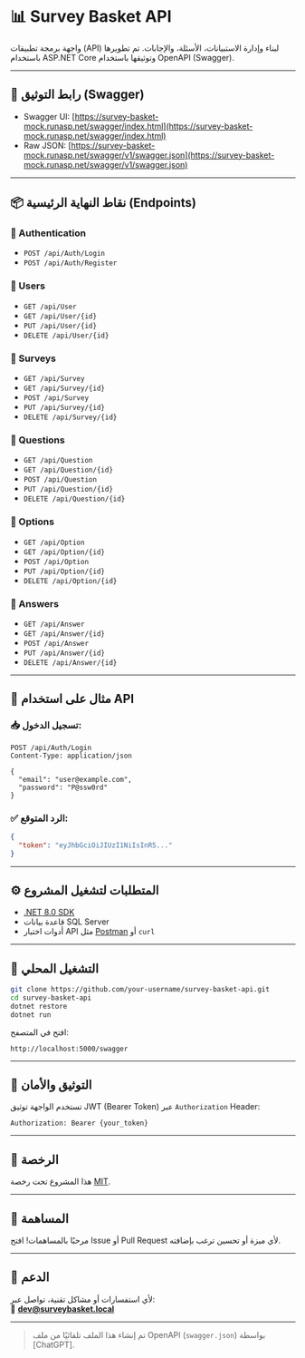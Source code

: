 
# 📊 Survey Basket API

واجهة برمجة تطبيقات (API) لبناء وإدارة الاستبيانات، الأسئلة، والإجابات. تم تطويرها باستخدام ASP.NET Core وتوثيقها باستخدام OpenAPI (Swagger).

---

## 🔗 رابط التوثيق (Swagger)

- Swagger UI: [https://survey-basket-mock.runasp.net/swagger/index.html](https://survey-basket-mock.runasp.net/swagger/index.html)
- Raw JSON: [https://survey-basket-mock.runasp.net/swagger/v1/swagger.json](https://survey-basket-mock.runasp.net/swagger/v1/swagger.json)

---

## 📦 نقاط النهاية الرئيسية (Endpoints)

### 🔹 Authentication
- `POST /api/Auth/Login`
- `POST /api/Auth/Register`

### 🔹 Users
- `GET /api/User`
- `GET /api/User/{id}`
- `PUT /api/User/{id}`
- `DELETE /api/User/{id}`

### 🔹 Surveys
- `GET /api/Survey`
- `GET /api/Survey/{id}`
- `POST /api/Survey`
- `PUT /api/Survey/{id}`
- `DELETE /api/Survey/{id}`

### 🔹 Questions
- `GET /api/Question`
- `GET /api/Question/{id}`
- `POST /api/Question`
- `PUT /api/Question/{id}`
- `DELETE /api/Question/{id}`

### 🔹 Options
- `GET /api/Option`
- `GET /api/Option/{id}`
- `POST /api/Option`
- `PUT /api/Option/{id}`
- `DELETE /api/Option/{id}`

### 🔹 Answers
- `GET /api/Answer`
- `GET /api/Answer/{id}`
- `POST /api/Answer`
- `PUT /api/Answer/{id}`
- `DELETE /api/Answer/{id}`

---

## 🧪 مثال على استخدام API

### 📥 تسجيل الدخول:

```http
POST /api/Auth/Login
Content-Type: application/json

{
  "email": "user@example.com",
  "password": "P@ssw0rd"
}
```

### ✅ الرد المتوقع:

```json
{
  "token": "eyJhbGciOiJIUzI1NiIsInR5..."
}
```

---

## ⚙️ المتطلبات لتشغيل المشروع

- [.NET 8.0 SDK](https://dotnet.microsoft.com/en-us/download)
- قاعدة بيانات SQL Server
- أدوات اختبار API مثل [Postman](https://www.postman.com/) أو `curl`

---

## 🚀 التشغيل المحلي

```bash
git clone https://github.com/your-username/survey-basket-api.git
cd survey-basket-api
dotnet restore
dotnet run
```

افتح في المتصفح:
```
http://localhost:5000/swagger
```

---

## 🔐 التوثيق والأمان

تستخدم الواجهة توثيق JWT (Bearer Token) عبر `Authorization` Header:

```http
Authorization: Bearer {your_token}
```

---

## 📄 الرخصة

هذا المشروع تحت رخصة [MIT](LICENSE).

---

## 🤝 المساهمة

مرحبًا بالمساهمات! افتح Issue أو Pull Request لأي ميزة أو تحسين ترغب بإضافته.

---

## 📧 الدعم

لأي استفسارات أو مشاكل تقنية، تواصل عبر:  
📩 **dev@surveybasket.local**

---

> تم إنشاء هذا الملف تلقائيًا من ملف OpenAPI (`swagger.json`) بواسطة [ChatGPT].
